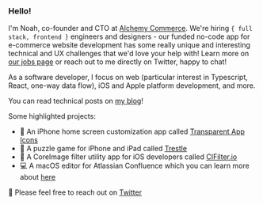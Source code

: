 ### Hello!
I'm Noah, co-founder and CTO at [Alchemy Commerce](https://getalchemy.app). We're hiring `{ full stack, frontend }` engineers and designers - our funded no-code app for e-commerce website development has some really unique and interesting technical and UX challenges that we'd love your help with! Learn more on [our jobs page](https://alchemycommerce.notion.site/Careers-at-Alchemy-296bf9dd8d6d45bf9e6f9b3b1ab19a6c) or reach out to me directly on Twitter, happy to chat!

As a software developer, I focus on web (particular interest in Typescript, React, one-way data flow), iOS and Apple platform development, and more.

You can read technical posts on [my blog](https://noahgilmore.com/blog)!

Some highlighted projects:
- 📱 An iPhone home screen customization app called [Transparent App Icons](https://noahgilmore.com/blog/transparent-app-icons/)
- 🧩 A puzzle game for iPhone and iPad called [Trestle](https://apps.apple.com/us/app/trestle-the-new-sudoku/id1300230302)
- 🎨 A CoreImage filter utility app for iOS developers called [CIFilter.io](https://apps.apple.com/us/app/cifilter-io/id1457458557)
- 💻 A macOS editor for Atlassian Confluence which you can learn more about [here](https://getfluency.io/)

👋 Please feel free to reach out on [Twitter](https://twitter.com/noahsark769)
